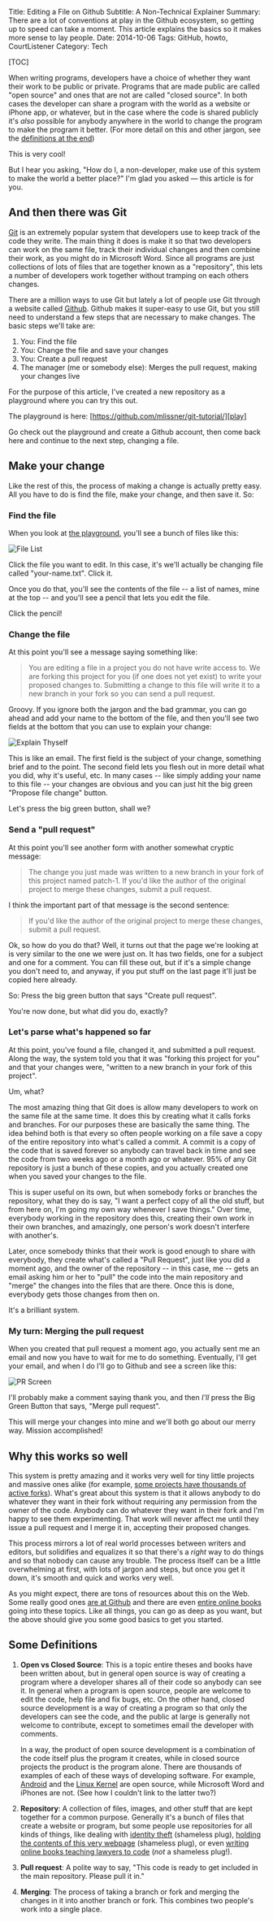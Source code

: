 Title: Editing a File on Github
Subtitle: A Non-Technical Explainer
Summary: There are a lot of conventions at play in the Github ecosystem, so getting up to speed can take a moment. This article explains the basics so it makes more sense to lay people.
Date: 2014-10-06
Tags: GitHub, howto, CourtListener
Category: Tech

[TOC]

When writing programs, developers have a choice of whether they want their work to be public or private. Programs that are made public are called "open source" and ones that are not are called "closed source". In both cases the developer can share a program with the world as a website or iPhone app, or whatever, but in the case where the code is shared publicly it's *also* possible for anybody anywhere in the world to change the program to make the program it better. (For more detail on this and other jargon, see the [definitions at the end][def])

This is very cool! 

But I hear you asking, "How do I, a non-developer, make use of this system to make the world a better place?" I'm glad you asked &mdash; this article is for you.


## And then there was Git

[Git] is an extremely popular system that developers use to keep track of the code they write. The main thing it does is make it so that two developers can work on the same file, track their individual changes and then combine their work, as you might do in Microsoft Word. Since all programs are just collections of lots of files that are together known as a "repository", this lets a number of developers work together without tramping on each others changes.

There are a million ways to use Git but lately a lot of people use Git through a website called [Github][gh]. Github makes it super-easy to use Git, but you still need to understand a few steps that are necessary to make changes. The basic steps we'll take are:

1. You: Find the file
1. You: Change the file and save your changes
1. You: Create a pull request
1. The manager (me or somebody else): Merges the pull request, making your changes live

For the purpose of this article, I've created a new repository as a playground where you can try this out. 

The playground is here: [https://github.com/mlissner/git-tutorial/][play]

Go check out the playground and create a Github account, then come back here and continue to the next step, changing a file. 


## Make your change

Like the rest of this, the process of making a change is actually pretty easy. All you have to do is find the file, make your change, and then save it. So:


### Find the file

When you look at [the playground][play], you'll see a bunch of files like this:

![File List]({filename}/images/github/file-list.png)

Click the file you want to edit. In this case, it's we'll actually be changing file called "your-name.txt". Click it.

Once you do that, you'll see the contents of the file -- a list of names, mine at the top -- and you'll see a pencil that lets you edit the file. 

Click the pencil! 


### Change the file

At this point you'll see a message saying something like: 

> You are editing a file in a project you do not have write access to. We are forking this project for you (if one does not yet exist) to write your proposed changes to. Submitting a change to this file will write it to a new branch in your fork so you can send a pull request. 

Groovy. If you ignore both the jargon and the bad grammar, you can go ahead and add your name to the bottom of the file, and then you'll see two fields at the bottom that you can use to explain your change:

![Explain Thyself]({filename}/images/github/explain-thyself.png)

This is like an email. The first field is the subject of your change, something brief and to the point. The second field lets you flesh out in more detail what you did, why it's useful, etc. In many cases -- like simply adding your name to this file -- your changes are obvious and you can just hit the big green "Propose file change" button.
 
Let's press the big green button, shall we? 


### Send a "pull request"

At this point you'll see another form with another somewhat cryptic message:

> The change you just made was written to a new branch in your fork of this project named patch-1. If you'd like the author of the original project to merge these changes, submit a pull request.

I think the important part of that message is the second sentence:

> If you'd like the author of the original project to merge these changes, submit a pull request.
 
Ok, so how do you do that? Well, it turns out that the page we're looking at is very similar to the one we were just on. It has two fields, one for a subject and one for a comment. You can fill these out, but if it's a simple change you don't need to, and anyway, if you put stuff on the last page it'll just be copied here already.

So: Press the big green button that says "Create pull request". 

You're now done, but what did you do, exactly? 


### Let's parse what's happened so far

At this point, you've found a file, changed it, and submitted a pull request. Along the way, the system told you that it was "forking this project for you" and that your changes were, "written to a new branch in your fork of this project". 

Um, what? 

The most amazing thing that Git does is allow many developers to work on the same file at the same time. It does this by creating what it calls forks and branches. For our purposes these are basically the same thing. The idea behind both is that every so often people working on a file save a copy of the entire repository into what's called a commit. A commit is a copy of the code that is saved forever so anybody can travel back in time and see the code from two weeks ago or a month ago or whatever. 95% of any Git repository is just a bunch of these copies, and you actually created one when you saved your changes to the file. 

This is super useful on its own, but when somebody forks or branches the repository, what they do is say, "I want a perfect copy of all the old stuff, but from here on, I'm going my own way whenever I save things." Over time, everybody working in the repository does this, creating their own work in their own branches, and amazingly, one person's work doesn't interfere with another's. 

Later, once somebody thinks that their work is good enough to share with everybody, they create what's called a "Pull Request", just like you did a moment ago, and the owner of the repository -- in this case, me -- gets an email asking him or her to "pull" the code into the main repository and "merge" the changes into the files that are there. Once this is done, everybody gets those changes from then on. 

It's a brilliant system. 


### My turn: Merging the pull request

When you created that pull request a moment ago, you actually sent me an email and now you have to wait for me to do something. Eventually, I'll get your email, and when I do I'll go to Github and see a screen like this:
 
![PR Screen]({filename}/images/github/pr-screen.png)

I'll probably make a comment saying thank you, and then *I'll* press the Big Green Button that says, "Merge pull request".

This will merge your changes into mine and we'll both go about our merry way. Mission accomplished! 


## Why this works so well

This system is pretty amazing and it works very well for tiny little projects and massive ones alike (for example, [some projects have thousands of active forks][forks]). What's great about this system is that it allows anybody to do whatever they want in their fork without requiring any permission from the owner of the code. Anybody can do whatever they want in their fork and I'm happy to see them experimenting. That work will never affect me until they issue a pull request and I merge it in, accepting their proposed changes.

This process mirrors a lot of real world processes between writers and editors, but solidifies and equalizes it so that there's a *right* way to do things and so that nobody can cause any trouble. The process itself can be a little overwhelming at first, with lots of jargon and steps, but once you get it down, it's smooth and quick and works very well. 

As you might expect, there are tons of resources about this on the Web. Some really good ones [are at Github][tut] and there are even [entire online books][book] going into these topics. Like all things, you can go as deep as you want, but the above should give you some good basics to get you started. 


## Some Definitions

1. **Open vs Closed Source**: This is a topic entire theses and books have been written about, but in general open source is way of creating a program where a developer shares all of their code so anybody can see it. In general when a program is open source, people are welcome to edit the code, help file and fix bugs, etc. On the other hand, closed source development is a way of creating a program so that only the developers can see the code, and the public at large is generally not welcome to contribute, except to sometimes email the developer with comments. 

    In a way, the product of open source development is a combination of the code itself plus the program it creates, while in closed source projects the product is the program alone. There are thousands of examples of each of these ways of developing software. For example, [Android][droid] and the [Linux Kernel][linux] are open source, while Microsoft Word and iPhones are not. (See how I couldn't link to the latter two?)
    
1. **Repository**: A collection of files, images, and other stuff that are kept together for a common purpose. Generally it's a bunch of files that create a website or program, but some people use repositories for all kinds of things, like dealing with [identity theft][id] (shameless plug), [holding the contents of this very webpage][edit] (shameless plug), or even [writing online books teaching lawyers to code][c4l] (*not* a shameless plug!).

1. **Pull request**: A polite way to say, "This code is ready to get included in the main repository. Please pull it in."

1. **Merging**: The process of taking a branch or fork and merging the changes in it into another branch or fork. This combines two people's work into a single place. 


[Git]: http://git-scm.com/
[gh]: https://github.com/
[play]: https://github.com/mlissner/git-tutorial/tree/master
[forks]: https://github.com/torvalds/linux/network
[id]: https://github.com/mlissner/identity-theft
[c4l]: https://github.com/vzvenyach/codingforlawyers/
[tut]: https://guides.github.com/introduction/flow/
[book]: http://git-scm.com/book
[edit]: https://github.com/mlissner/michaeljaylissner.com/edit/master/content/editing-on-github-a-non-technical-explainer.md
[droid]: https://source.android.com/
[linux]: https://github.com/torvalds/linux/
[def]: #some-definitions

